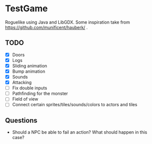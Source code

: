 # TestGame

Roguelike using Java and LibGDX.
Some inspiration take from https://github.com/munificent/hauberk/ .

## TODO
- [x] Doors
- [x] Logs
- [x] Sliding animation
- [x] Bump animation
- [x] Sounds
- [x] Attacking
- [ ] Fix double inputs
- [ ] Pathfinding for the monster
- [ ] Field of view
- [ ] Connect certain sprites/tiles/sounds/colors to actors and tiles

## Questions
- Should a NPC be able to fail an action? What should happen in this case?
